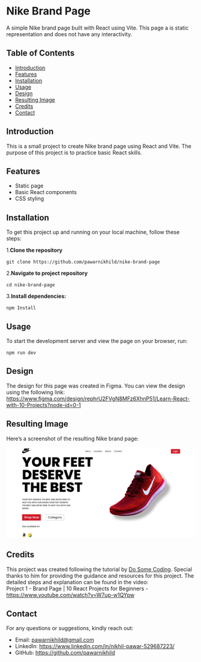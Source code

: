 # Nike Brand Page

A simple Nike brand page built with React using Vite. This page a is static representation and does not have any interactivity.

## Table of Contents

- [Introduction](#introduction)
- [Features](#features)
- [Installation](#installation)
- [Usage](#usage)
- [Design](#design)
- [Resulting Image](#resulting-Image)
- [Credits](#credits)
- [Contact](#contact)

## Introduction

This is a small project to create Nike brand page using React and Vite. The purpose of this project is to practice basic React skills.

## Features

- Static page
- Basic React components
- CSS styling

## Installation

To get this project up and running on your local machine, follow these steps:

1.**Clone the repository**
```
git clone https://github.com/pawarnikhild/nike-brand-page
```
2.**Navigate to project repository**
```
cd nike-brand-page
```
3.**Install dependencies:**
```
npm Install
```

## Usage

To start the development server and view the page on your browser, run:
```
npm run dev
```

## Design

The design for this page was created in Figma. You can view the design using the following link:
https://www.figma.com/design/rephrU2FVgN8MFz6XhnP51/Learn-React-with-10-Projects?node-id=0-1

## Resulting Image

Here’s a screenshot of the resulting Nike brand page:

![Demo](<https://github.com/pawarnikhild/nike-brand-page/blob/main/Project%20Demo/Screenshot%20(1046).png>)

## Credits

This project was created following the tutorial by [Do Some Coding](https://www.youtube.com/@dosomecoding). Special thanks to him for providing the guidance and resources for this project. The detailed steps and explanation can be found in the video:<br>
Project 1 - Brand Page | 10 React Projects for Beginners - https://www.youtube.com/watch?v=W7up-w1QYpw

## Contact

For any questions or suggestions, kindly reach out:

- Email: pawarnikhild@gmail.com
- LinkedIn: https://www.linkedin.com/in/nikhil-pawar-529687223/
- GitHub: https://github.com/pawarnikhild
